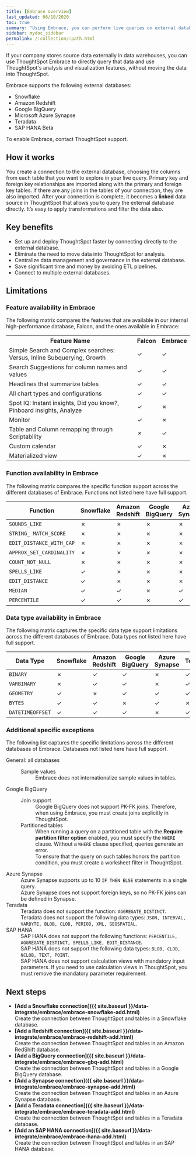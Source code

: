 ```yaml
---
title: [Embrace overview]
last_updated: 06/18/2020
toc: true
summary: "Using Embrace, you can perform live queries on external databases."
sidebar: mydoc_sidebar
permalink: /:collection/:path.html
---
```

If your company stores source data externally in data warehouses, you can use ThoughtSpot Embrace to directly query that data and use ThoughtSpot's analysis and visualization features, without moving the data into ThoughtSpot.

Embrace supports the following external databases:
- Snowflake
- Amazon Redshift
- Google BigQuery
- Microsoft Azure Synapse
- Teradata
- SAP HANA <span class="label label-beta">Beta</span>

To enable Embrace, contact ThoughtSpot support.

## How it works
You create a connection to the external database, choosing the columns from each table that you want to explore in your live query. Primary key and foreign key relationships are imported along with the primary and foreign key tables. If there are any joins in the tables of your connection, they are also imported. After your connection is complete, it becomes a **linked** data source in ThoughtSpot that allows you to query the external database directly. It’s easy to apply transformations and filter the data also.

## Key benefits
- Set up and deploy ThoughtSpot faster by connecting directly to the external database.
- Eliminate the need to move data into ThoughtSpot for analysis.
- Centralize data management and governance in the external database.
- Save significant time and money by avoiding ETL pipelines.
- Connect to multiple external databases.

## Limitations

### Feature availability in Embrace

The following matrix compares the features that are available in our internal high-performance database, Falcon, and the ones available in Embrace:

<table>
<tbody>
<tr>
<th>Feature Name</th>
<th>Falcon</th>
<th>Embrace</th>
</tr>
<tr>
<td>Simple Search and Complex searches:<br />Versus, Inline Subquerying, Growth</td>
<td>&check;</td>
<td>&check;</td>
</tr>
<tr>
<td>Search Suggestions for column names and values</td>
<td>&check;</td>
<td>&check;</td>
</tr>
<tr>
<td>Headlines that summarize tables</td>
<td>&check;</td>
<td>&check;</td>
</tr>
<tr>
<td>All chart types and configurations</td>
<td>&check;</td>
<td>&check;</td>
</tr>
<tr>
<td>Spot IQ: Instant insights, Did you know?,<br>Pinboard insights, Analyze</td>
<td>&check;</td>
<td>&cross;</td>
</tr>
<tr>
<td>Monitor</td>
<td>&check;</td>
<td>&cross;</td>
</tr>
<tr>
<td>Table and Column remapping through Scriptability</td>
<td>&cross;</td>
<td>&check;</td>
</tr>
<tr>
<td>Custom calendar</td>
<td>&check;</td>
<td>&cross;</td>
</tr>
<tr>
<td>Materialized view</td>
<td>&check;</td>
<td>&cross;</td>
</tr>
</tbody>
</table>

### Function availability in Embrace

The following matrix compares the specific function support across the different databases of Embrace. Functions not listed here have full support.

<table>
<thead>
<tr>
<th>Function</th>
<th>Snowflake</th>
<th>Amazon<br />Redshift</th>
<th>Google<br />BigQuery</th>
<th>Azure<br />Synapse</th>
<th>Teradata</th>
<th>SAP<br />HANA</th>
</tr>
</thead>
<tbody>
<tr>
<td><code>SOUNDS_LIKE</code></td>
<td>&cross;</td>
<td>&cross;</td>
<td>&cross;</td>
<td>&cross;</td>
<td>&cross;</td>
<td>&cross;</td>
</tr>
<tr>
<td><code>STRING_ MATCH_SCORE</code></td>
<td>&cross;</td>
<td>&cross;</td>
<td>&cross;</td>
<td>&cross;</td>
<td>&cross;</td>
<td>&cross;</td>
</tr>
<tr>
<td><code>EDIT_DISTANCE_WITH_CAP</code></td>
<td>&cross;</td>
<td>&cross;</td>
<td>&cross;</td>
<td>&cross;</td>
<td>&cross;</td>
<td>&cross;</td>
</tr>
<tr>
<td><code>APPROX_SET_CARDINALITY</code></td>
<td>&cross;</td>
<td>&cross;</td>
<td>&cross;</td>
<td>&cross;</td>
<td>&cross;</td>
<td>&cross;</td>
</tr>
<tr>
<td><code>COUNT_NOT_NULL</code></td>
<td>&cross;</td>
<td>&cross;</td>
<td>&cross;</td>
<td>&cross;</td>
<td>&cross;</td>
<td>&cross;</td>
</tr>
<tr>
<td><code>SPELLS_LIKE</code></td>
<td>&check;</td>
<td>&cross;</td>
<td>&cross;</td>
<td>&cross;</td>
<td>&check;</td>
<td>&cross;</td>
</tr>
<tr>
<td><code>EDIT_DISTANCE</code></td>
<td>&check;</td>
<td>&cross;</td>
<td>&cross;</td>
<td>&cross;</td>
<td>&check;</td>
<td>&cross;</td>
</tr>
<tr>
<td><code>MEDIAN</code></td>
<td>&check;</td>
<td>&check;</td>
<td>&cross;</td>
<td>&check;</td>
<td>&check;</td>
<td>&check;</td>
</tr>
<tr>
<td><code>PERCENTILE</code></td>
<td>&check;</td>
<td>&check;</td>
<td>&cross;</td>
<td>&check;</td>
<td>&check;</td>
<td>&cross;</td>
</tr>
</tbody>
</table>

### Data type availability in Embrace

The following matrix captures the specific data type support limitations across the different databases of Embrace. Data types not listed here have full support.

<table>
  <thead>
    <tr>
      <th>Data Type<br></th>
      <th>Snowflake<br></th>
      <th>Amazon<br>Redshift</th>
      <th>Google<br>BigQuery</th>
      <th>Azure<br>Synapse</th>
      <th>Teradata</th>
      <th>SAP<br>HANA</th>
    </tr>
  </thead>
  <tbody>
    <tr>
      <td><code>BINARY</code></td>
      <td>&cross;</td>
      <td>&check;</td>
      <td>&check;</td>
      <td>&cross;</td>
      <td>&check;</td>
      <td>&check;</td>
    </tr>
    <tr>
      <td><code>VARBINARY</code></td>
      <td>&cross;</td>
      <td>&check;</td>
      <td>&check;</td>
      <td>&cross;</td>
      <td>&check;</td>
      <td>&cross;</td>
    </tr>
    <tr>
      <td><code>GEOMETRY</code></td>
      <td>&check;</td>
      <td>&cross;</td>
      <td>&check;</td>
      <td>&check;</td>
      <td>&check;</td>
      <td>&cross;</td>
    </tr>
    <tr>
      <td><code>BYTES</code></td>
      <td>&check;</td>
      <td>&check;</td>
      <td>&cross;</td>
      <td>&check;</td>
      <td>&cross;</td>
      <td>&check;</td>
    </tr>
    <tr>
      <td><code>DATETIMEOFFSET</code></td>
      <td>&check;</td>
      <td>&check;</td>
      <td>&check;</td>
      <td>&cross;</td>
      <td>&check;</td>
      <td>&check;</td>
    </tr>
  </tbody>
</table>

### Additional specific exceptions

The following list captures the specific limitations across the different databases of Embrace. Databases not listed here have full support.

<dl>
  <dlentry>
    <dt>General: all databases</dt>
    <dd>
      <dl>
        <dlentry>
          <dt>Sample values</dt>
          <dd>Embrace does not internationalize sample values in tables.</dd></dlentry>
      </dl>
    </dd>
  </dlentry>
  <dlentry>
    <dt>Google BigQuery</dt>
    <dd>
      <dl>
        <dlentry>
          <dt>Join support</dt>
          <dd>Google BigQuery does not support PK-FK joins. Therefore, when using Embrace, you must create joins explicitly in ThoughtSpot.</dd></dlentry>
        <dlentry>
          <dt>Partitioned tables</dt>
          <dd>When running a query on a partitioned table with the <strong>Require partition filter option</strong> enabled, you must specify the <code>WHERE</code> clause. Without a <code>WHERE</code> clause specified, queries generate an error.<br>
          To ensure that the query on such tables honors the partition condition, you must create a worksheet filter in ThoughtSpot.</dd></dlentry></dl>
      </dd>    
   </dlentry>
   <dlentry>
     <dt>Azure Synapse</dt>
     <dd>Azure Synapse supports up to 10 <code>IF THEN ELSE</code> statements in a single query.</dd></dlentry>
   <dlentry>
     <dd>Azure Synapse does not support foreign keys, so no PK-FK joins can be defined in Synapse.</dd></dlentry>
  <dlentry>
     <dt>Teradata</dt>
     <dd>Teradata does not support the function: <code>AGGREGATE_DISTINCT</code>.</dd>
     <dd>Teradata does not support the following data types: <code>JSON, INTERVAL, VARBYTE, BLOB, CLOB, PERIOD, XML, GEOSPATIAL</code>.</dd></dlentry>

  <dlentry>
      <dt>SAP HANA</dt>
      <dd>SAP HANA does not support the following functions: <code>PERCENTILE, AGGREGATE_DISTINCT, SPELLS_LIKE, EDIT_DISTANCE</code>.</dd>
      <dd>SAP HANA does not support the following data types: <code>BLOB, CLOB, NCLOB, TEXT, POINT</code>.</dd>
      <dd>SAP HANA does not support calculation views with mandatory input parameters. If you need to use calculation views in ThoughtSpot, you must remove the mandatory parameter requirement.</dd></dlentry>       
</dl>

## Next steps

-   **[Add a Snowflake connection]({{ site.baseurl }}/data-integrate/embrace/embrace-snowflake-add.html)**  
Create the connection between ThoughtSpot and tables in a Snowflake database.
-   **[Add a Redshift connection]({{ site.baseurl }}/data-integrate/embrace/embrace-redshift-add.html)**  
Create the connection between ThoughtSpot and tables in an Amazon RedShift database.
-   **[Add a BigQuery connection]({{ site.baseurl }}/data-integrate/embrace/embrace-gbq-add.html)**  
Create the connection between ThoughtSpot and tables in a Google BigQuery database.
-   **[Add a Synapse connection]({{ site.baseurl }}/data-integrate/embrace/embrace-synapse-add.html)**  
Create the connection between ThoughtSpot and tables in an Azure Synapse database.
-   **[Add a Teradata connection]({{ site.baseurl }}/data-integrate/embrace/embrace-teradata-add.html)**  
Create the connection between ThoughtSpot and tables in a Teradata database.
-   **[Add an SAP HANA connection]({{ site.baseurl }}/data-integrate/embrace/embrace-hana-add.html)**  
Create the connection between ThoughtSpot and tables in an SAP HANA database.
